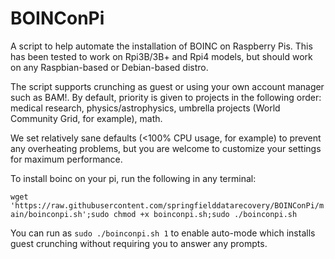 # BOINConPi
A script to help automate the installation of BOINC on Raspberry Pis. This has been tested to work on Rpi3B/3B+ and Rpi4 models, but should work on any Raspbian-based or Debian-based distro.

The script supports crunching as guest or using your own account manager such as BAM!. By default, priority is given to projects in the following order: medical research, physics/astrophysics, umbrella projects (World Community Grid, for example), math.

We set relatively sane defaults (<100% CPU usage, for example) to prevent any overheating problems, but you are welcome to customize your settings for maximum performance.

To install boinc on your pi, run the following in any terminal:

`wget 'https://raw.githubusercontent.com/springfielddatarecovery/BOINConPi/main/boinconpi.sh';sudo chmod +x boinconpi.sh;sudo ./boinconpi.sh`

You can run as `sudo ./boinconpi.sh 1` to enable auto-mode which installs guest crunching without requiring you to answer any prompts.


